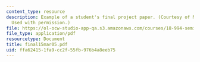 ```yaml
---
content_type: resource
description: Example of a student's final project paper. (Courtesy of Michael Nagle.
  Used with permission.)
file: https://ol-ocw-studio-app-qa.s3.amazonaws.com/courses/18-994-seminar-in-geometry-fall-2004/ffa624151fa9cc2f55fb976b4a8eeb75_final15mar05.pdf
file_type: application/pdf
resourcetype: Document
title: final15mar05.pdf
uid: ffa62415-1fa9-cc2f-55fb-976b4a8eeb75
---
```

